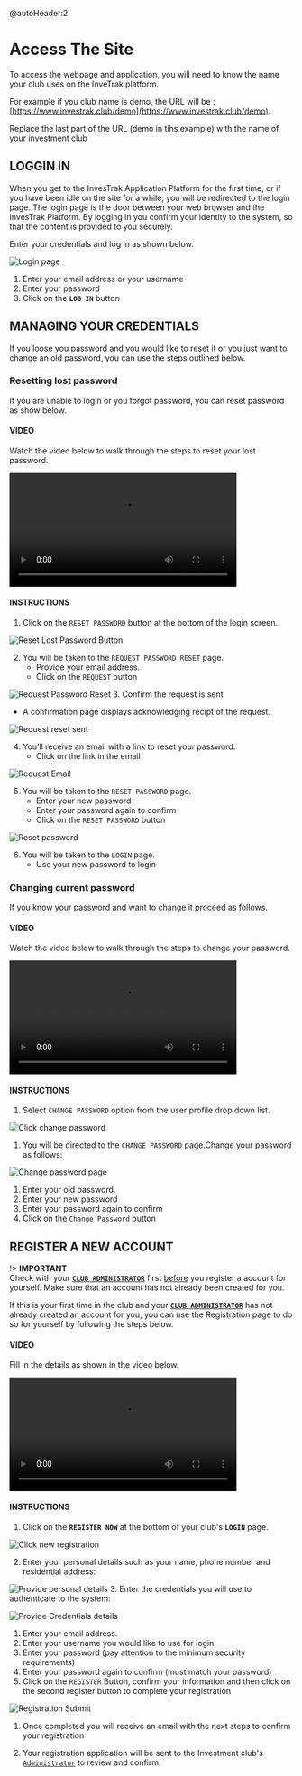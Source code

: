 @autoHeader:2
# Access The Site

To access the webpage and application, you will need to know the name your club uses on the InveTrak platform.

For example if you club name is demo, the URL will be :
[https://www.investrak.club/demo](https://www.investrak.club/demo).

Replace the last part of the URL (demo in tihs example) with the name of your investment club

## LOGGIN IN
When you get to the InvesTrak Application Platform for the first time, 
or if you have been idle on the site for a while, 
you will be redirected to the login page. 
The login page is the door between your web browser and the InvesTrak Platform. 
By logging in you confirm your identity to the system, so that the content is provided to you securely.

Enter your credentials and log in as shown below.

![Login page](static/images/1.1_Login.png ":size=400")

1. Enter your email address or your username
1. Enter your password
1. Click on the **`LOG IN`** button


## MANAGING YOUR CREDENTIALS
If you loose you password and you would like to reset it or you just want to change an old password, you can use the steps outlined below.

###	Resetting lost password

If you are unable to login or you forgot password, you can reset password as show below. 
<!-- tabs:start -->

#### **VIDEO**
Watch the video below to walk through the steps to reset your lost password.

<video src="static/video/Password_Request_Reset.mp4" width="80%" controls>
  <img src="static/images/1.3_Lost_password.png" alt="Lost password"/>
</video>

#### **INSTRUCTIONS**
1. Click on the `RESET PASSWORD` button at the bottom of the login screen.
   
  ![Reset Lost Password Button](static/images/1.3_Lost_password.png ":size=200")

2. You will be taken to the `REQUEST PASSWORD RESET` page.
   - Provide your email address.
   - Click on the `REQUEST` button
  
  ![Request Password Reset](static/images/1.4_Request_reset_password.png ":size=200 ") 
3. Confirm the request is sent
   - A confirmation page displays acknowledging recipt of the request.
  
  ![Request reset sent](static/images/1.5_Request_reset_sent.png ":size=200") 

4. You’ll receive an email with a link to reset your password.
   - Click on the link in the email

  ![Request Email](static/images/1.6_Request_reset_email.png ":size=400")

5. You will be taken to the `RESET PASSWORD` page.
   - Enter your new password
   - Enter your password again to confirm
   - Click on the `RESET PASSWORD` button

![Reset password](static/images/1.7_Reset_password.png ":size=200")

6. You will be taken to the `LOGIN` page.
   - Use your new password to login
    
<!-- tabs:end -->


###	Changing current password

If you know your password and want to change it proceed as follows. 

<!-- tabs:start -->
#### **VIDEO**
Watch the video below to walk through the steps to change your password.

<video src="static/video/Change_Current_Password.mp4" width="80%" controls>
  <img src="static/images/1.8_Change_password_link.png"/>
</video>

#### **INSTRUCTIONS**

1. Select `CHANGE PASSWORD` option from the user profile drop down list.

  ![Click change password](static/images/1.8_Change_password_link.png ":size=200") 

1. You will be directed to the `CHANGE PASSWORD` page.Change your password as follows:

  ![Change password page](static/images/1.9_Change_password.png ":size=200") 

   1. Enter your old password.  
   2. Enter your new password
   3. Enter your password again to confirm
   4. Click on the `Change Password` button
  
<!-- tabs:end -->

## REGISTER A NEW ACCOUNT

!> **IMPORTANT**\
Check with your [**`CLUB ADMINISTRATOR`**](10_admin_member-accounts?id=_1031-admin-group) first <ins>before</ins> you register a account for yourself. Make sure that an account has not already been created for you.

If this is your first time in the club and your 
[**`CLUB ADMINISTRATOR`**](10_admin_member-accounts?id=_1031-admin-group) has not already created an account for you, you can use the Registration page to do so for yourself by following the steps below.

<!-- tabs:start -->

#### **VIDEO**
Fill in the details as shown in the video below.

<video src="static/video/Register_New_Account.mp4" width="80%" controls>
  <img src="static/images/1.11_New_Registration_step_2.png"/>
</video>

#### **INSTRUCTIONS**

1. Click on the **`REGISTER NOW`** at the bottom of your club's **`LOGIN`** page.
   
  ![Click new registration](static/images/1.10_New_Registration.png ":size=200") 

2. Enter your personal details such as your name, phone number and residential address:

  ![Provide personal  details](static/images/1.11_New_Registration_step_1.png ":size=200x100") 
3. Enter the credentials you will use to authenticate to the system:

  ![Provide Credentials  details](static/images/1.11_New_Registration_step_2.png ":size=200x100") 
   1. Enter your email address.  
   2. Enter your username you would like to use for login.
   3. Enter your password (pay attention to the minimum security requirements)
   4. Enter your password again to confirm (must match your password)
4. Click on the `REGISTER` Button, confirm your information and then click on the second register button to complete your registration
   
  ![Registration Submit](static/images/1.11_New_Registration_complete.png ":size=200")  
   
1. Once completed you will receive an email with the next steps to confirm your registration

2. Your registration application will be sent to the Investment club's [`Administrator`](10_admin_member-accounts?id=_1031-admin-group) to review and confirm.

<!-- tabs:end -->

